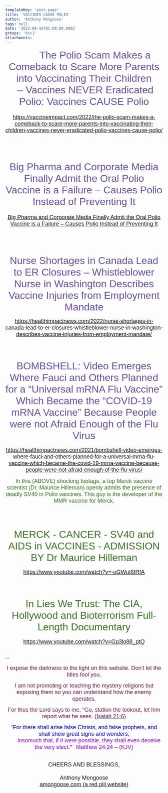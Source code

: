 ```yaml
---
templateKey: 'post-page'
title: 'VACCINES CAUSE POLIO'
author: 'Anthony Mongoose'
tags: null
date: '2022-08-16T01:08:00.000Z'
groups: 'bcc1'
attachments:
---
```

<html><head></head><body><div dir="ltr"><div class="gmail_default" style="font-family:tahoma,sans-serif;font-size:small;text-align:center"><font size="6">&nbsp;&nbsp;&nbsp;&nbsp;&nbsp;&nbsp;&nbsp; <span style="color:rgb(103,78,167)">The Polio Scam Makes a 
Comeback to Scare More Parents into Vaccinating Their Children</span></font></div><div class="gmail_default" style="font-family:tahoma,sans-serif;font-size:small;text-align:center"><span style="color:rgb(103,78,167)"><font size="6">&nbsp;– 
Vaccines NEVER Eradicated Polio: Vaccines CAUSE Polio</font></span><div class="gmail_default" style="font-family:tahoma,sans-serif;text-align:center"><font size="4"><br></font></div><div class="gmail_default" style="font-family:tahoma,sans-serif;text-align:center"><font size="4"><a href="https://vaccineimpact.com/2022/the-polio-scam-makes-a-comeback-to-scare-more-parents-into-vaccinating-their-children-vaccines-never-eradicated-polio-vaccines-cause-polio/" target="_blank">https://vaccineimpact.com/2022/the-polio-scam-makes-a-comeback-to-scare-</a></font><font size="4"><a href="https://vaccineimpact.com/2022/the-polio-scam-makes-a-comeback-to-scare-more-parents-into-vaccinating-their-children-vaccines-never-eradicated-polio-vaccines-cause-polio/" target="_blank">more-parents-into-vaccinating-their-children-vaccines-never-eradicated-polio-vaccines-cause-polio/</a><br></font></div><div class="gmail_default" style="font-family:tahoma,sans-serif;text-align:center"><br></div><div class="gmail_default" style="font-family:tahoma,sans-serif;text-align:center"><br></div><div class="gmail_default" style="font-family:tahoma,sans-serif;text-align:center"><br></div><div class="gmail_default" style="font-family:tahoma,sans-serif;text-align:center"><br></div><div class="gmail_default" style="font-family:tahoma,sans-serif;text-align:center">
<h2><span style="color:rgb(103,78,167)"><font size="6"><span style="font-weight:normal">Big Pharma and Corporate Media Finally Admit the Oral Polio Vaccine is a Failure – Causes Polio Instead of Preventing It</span></font></span></h2>

</div><div class="gmail_default" style="font-family:tahoma,sans-serif;text-align:center">
<h3><font size="4"><span style="font-weight:normal"><a href="https://healthimpactnews.com/2019/big-pharma-and-corporate-media-finally-admit-the-oral-polio-vaccine-is-a-failure-causes-polio-instead-of-preventing-it/" rel="noopener" target="_blank">Big Pharma and Corporate Media Finally Admit the Oral Polio Vaccine is a Failure – Causes Polio Instead of Preventing It</a></span></font></h3>

</div><div class="gmail_default" style="font-family:tahoma,sans-serif;text-align:center"><br></div><div class="gmail_default" style="font-family:tahoma,sans-serif;text-align:center"><br></div><div class="gmail_default" style="font-family:tahoma,sans-serif;text-align:center"><br></div><div class="gmail_default" style="font-family:tahoma,sans-serif;text-align:center">
<h2><span style="color:rgb(103,78,167)"><font size="6"><span style="font-weight:normal">Nurse Shortages in Canada Lead to ER Closures – 
Whistleblower Nurse in Washington Describes Vaccine Injuries from 
Employment Mandate</span></font></span></h2>

</div><div class="gmail_default" style="font-family:tahoma,sans-serif;text-align:center"><font size="4"><a href="https://healthimpactnews.com/2022/nurse-shortages-in-canada-lead-to-er-closures-whistleblower-nurse-in-washington-describes-vaccine-injuries-from-employment-mandate/" target="_blank">https://healthimpactnews.com/2022/nurse-shortages-in-canada-lead-to-er-closures-whistleblower-nurse-in-washington-describes-vaccine-injuries-from-employment-mandate/</a></font></div><div class="gmail_default" style="font-family:tahoma,sans-serif;text-align:center"><br></div><div class="gmail_default" style="font-family:tahoma,sans-serif;text-align:center"><br><font size="4"></font></div></div><div class="gmail_default" style="font-family:tahoma,sans-serif;font-size:small;text-align:center"><br></div><div class="gmail_default" style="font-family:tahoma,sans-serif;font-size:small;text-align:center">
<h2><span style="color:rgb(103,78,167)"><span style="font-weight:normal"><font size="6">BOMBSHELL: Video Emerges Where Fauci and Others 
Planned for a “Universal mRNA Flu Vaccine” Which Became the “COVID-19 
mRNA Vaccine” Because People were not Afraid Enough of the Flu Virus</font></span></span></h2>

</div><div class="gmail_default" style="font-family:tahoma,sans-serif;text-align:center"><font size="4"><a href="https://healthimpactnews.com/2021/bombshell-video-emerges-where-fauci-and-others-planned-for-a-universal-mrna-flu-vaccine-which-became-the-covid-19-mrna-vaccine-because-people-were-not-afraid-enough-of-the-flu-virus/" target="_blank">https://healthimpactnews.com/2021/bombshell-video-emerges-where-fauci-and-others-planned-for-a-universal-mrna-flu-vaccine-which-became-the-covid-19-mrna-vaccine-because-people-were-not-afraid-enough-of-the-flu-virus/</a></font></div><div class="gmail_default" style="font-family:tahoma,sans-serif;font-size:small;text-align:center"><br></div><div class="gmail_default" style="font-family:tahoma,sans-serif;font-size:small;text-align:center">
<span style="color:rgb(56,118,29)"><font size="4"><span dir="auto">In this (ABOVE) shocking footage, a top Merck vaccine scientist (Dr. Maurice Hilleman) openly admits the presence of deadly SV40 in Polio vaccines. This guy is the developer of the MMR vaccine for Merck.</span></font></span></div><div class="gmail_default" style="font-family:tahoma,sans-serif;font-size:small;text-align:center"><span style="color:rgb(56,118,29)"><font size="4"><span dir="auto"><br></span></font></span></div><div class="gmail_default" style="font-family:tahoma,sans-serif;font-size:small;text-align:center"><span style="color:rgb(56,118,29)"><font size="4"><span dir="auto"><br></span>

</font></span></div><div class="gmail_default" style="font-family:tahoma,sans-serif;font-size:small;text-align:center">
<h1><span style="color:rgb(56,118,29)"><span style="font-weight:normal"><font size="6">MERCK - CANCER - SV40 and AIDS in VACCINES -  ADMISSION BY Dr  Maurice Hilleman</font></span></span></h1>

</div><div class="gmail_default" style="font-family:tahoma,sans-serif;text-align:center"><font size="4"><a href="https://www.youtube.com/watch?v=-uGWut6IRfA" target="_blank">https://www.youtube.com/watch?v=-uGWut6IRfA</a></font></div><div class="gmail_default" style="font-family:tahoma,sans-serif;text-align:center"><br></div><div class="gmail_default" style="font-family:tahoma,sans-serif;text-align:center"><br></div><div class="gmail_default" style="font-family:tahoma,sans-serif;text-align:center">
<h1><span style="color:rgb(56,118,29)"><font size="6"><span style="font-weight:normal">In Lies We Trust: The CIA, Hollywood and Bioterrorism Full-Length Documentary</span></font></span></h1>

</div><div class="gmail_default" style="font-family:tahoma,sans-serif;text-align:center"><font size="4"><a href="https://www.youtube.com/watch?v=Gp3lo88_ptQ" target="_blank">https://www.youtube.com/watch?v=Gp3lo88_ptQ</a></font></div><div class="gmail_default" style="font-family:tahoma,sans-serif;text-align:center"><br></div><div class="gmail_default" style="font-family:tahoma,sans-serif;text-align:center"><br></div>-- <br><div dir="ltr" data-smartmail="gmail_signature"><div dir="ltr"><div><p style="font-family:tahoma,sans-serif;text-align:center;color:rgb(136,136,136)"><span style="color:rgb(116,27,71)"><font size="4" face="tahoma, sans-serif">I expose the darkness to the light on this website. Don’t let the titles fool you.</font></span></p><p style="font-family:tahoma,sans-serif;text-align:center;color:rgb(136,136,136)"><span style="color:rgb(116,27,71)"><font size="4" face="tahoma, sans-serif">I am not promoting or teaching the mystery religions but exposing them so you can understand how the enemy operates.</font></span></p><p style="color:rgb(34,34,34);font-family:tahoma,sans-serif;text-align:center"><font size="4" face="tahoma, sans-serif"><font color="#741b47">For thus the Lord says to me, “Go, station the lookout, let him report what he sees. (</font><a href="https://www.kingjamesbibleonline.org/Isaiah-21-6/" style="color:rgb(17,85,204)" target="_blank"><font color="#741b47">Isaiah 21:6</font></a><font color="#741b47">)</font></font></p><p style="color:rgb(136,136,136)"><span style="font-family:tahoma,sans-serif;text-align:center"><span style="color:rgb(116,27,71)"></span></span></p><p style="color:rgb(34,34,34);font-family:tahoma,sans-serif;text-align:center"><font size="4" face="tahoma, sans-serif"><font color="#741b47"><font size="4" face="tahoma, sans-serif"><font color="#888888"><font size="4" face="tahoma, sans-serif"><font color="#741b47"><font color="#888888"><span style="color:rgb(0,0,255)"><font size="6"><font size="4">“For there shall arise false Christs, and false prophets, and shall shew great signs and wonders;<span></span></font><b><span style="font-size:small"><font size="4"></font><br>&nbsp; &nbsp; &nbsp; &nbsp;&nbsp;&nbsp;<font size="4" face="tahoma, sans-serif"><font color="#888888"><font size="4" face="tahoma, sans-serif"><font color="#741b47"><font color="#888888"><span style="color:rgb(0,0,255)"><font size="6"><b><font size="4"><span style="color:rgb(153,0,255)"><span style="font-weight:normal">insomuch that,</span></span><span></span><span><span style="font-weight:normal">&nbsp;</span></span><span style="color:rgb(153,0,255)"><span></span><span><span style="font-weight:normal"></span></span><span style="font-weight:normal">if&nbsp;</span><i><span style="font-weight:normal">it were</span></i><span style="font-weight:normal">&nbsp;possible</span></span><span><span style="color:rgb(153,0,255)"><span style="font-weight:normal">,</span></span></span><span style="color:rgb(153,0,255)"><span><span style="font-weight:normal">&nbsp;</span></span><span style="font-weight:normal">they shall&nbsp;</span><span><span style="font-weight:normal">even&nbsp;</span></span><span style="font-weight:normal">deceive the very elect.</span></span></font></b><font size="4"><span style="color:rgb(153,0,255)">”</span></font><span style="font-size:small">&nbsp;&nbsp;<span style="color:rgb(153,0,255)">&nbsp;</span></span></font><span style="font-weight:normal"><span style="color:rgb(153,0,255)"><font size="4">Matthew 24:24 – (</font><font size="4"><span style="font-size:small"></span>KJV)</font></span></span></span></font></font></font></font></font></span></b></font></span></font></font></font></font></font></font></font></p></div><div style="text-align:center"><font size="4" face="tahoma, sans-serif"><br></font></div><div style="text-align:center"><font size="4" face="tahoma, sans-serif">CHEERS AND BLESSINGS,</font></div><div style="text-align:center"><font size="4" face="tahoma,sans-serif"><br></font></div><div style="text-align:center"><font size="4" face="tahoma,sans-serif">Anthony Mongoose</font></div><div style="text-align:center"><font face="tahoma,sans-serif"><a href="https://amongoose.com" target="_blank"><font size="4">amongoose.com (a red pill website)</font></a><br></font></div></div></div></div>
</body></html>